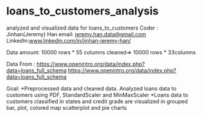 # loans_to_customers_analysis
analyzed and visualized data for loans_to_customers
Coder : Jinhan(Jeremy) Han email: jeremy.han.data@gmail.com LinkedIn:www.linkedin.com/in/jinhan-jeremy-han/

Data amount: 10000 rows * 55 columns cleaned=> 10000 rows * 33columns

Data From : https://www.openintro.org/data/index.php?data=loans_full_schema
https://www.openintro.org/data/index.php?data=loans_full_schema

Goal: *Preprocessed data and cleaned data. Analyzed loans data to customers using PDF, StandardScaler and MinMaxScaler
      *Loans data to customers classified in states and credit grade are visualized in grouped bar, plot, colored map scatterplot and pie charts    
